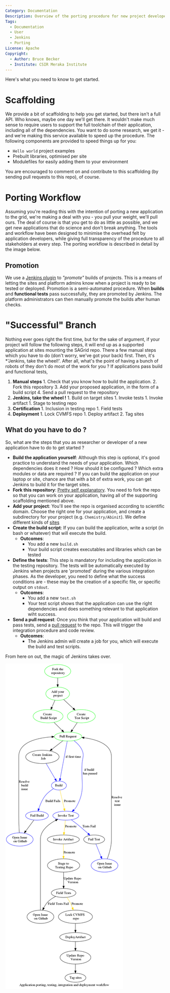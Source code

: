 ```yaml
---
Category: Documentation
Description: Overview of the porting procedure for new project developers
Tags:
  - Documentation
  - User
  - Jenkins
  - Porting
License: Apache
Copyright:
  - Author: Bruce Becker
  - Institute: CSIR Meraka Institute
---
```

Here's what you need to know to get started.

# Scaffolding

We provide a bit of scaffolding to help you get started, but there isn't a full API. Who knows, maybe one day we'll get there. It wouldn't make much sense to require users to support the full toolchain of their application, including all of the dependencies. You want to do some research, we get it - and we're making this service available to speed up the procedure. The following components are provided to speed things up for you:

  * `Hello world` project examples
  * Prebuilt libraries, optimised per site
  * Modulefiles for easily adding them to your environment

You are encouraged to comment on and contribute to this scaffolding (by sending pull requests to this repo), of course.

# Porting Workflow

Assuming you're reading this with the intention of porting a new application to the grid, we're making a deal with you - you pull your weight, we'll pull ours. The deal of course is that you get to do as little as possible, and we get new applications that do science and don't break anything. The tools and workflow have been designed to minimise the overhead felt by application developers, while giving full transparency of the procedure to all stakeholders at every step.
The porting workflow is described in detail by the image below.

## Promotion

We use a [Jenkins plugin](https://wiki.jenkins-ci.org/display/JENKINS/Promoted+Builds+Plugin) to *"promote"* builds of projects. This is a means of letting the sites and platform admins know when a project is ready to be tested or deployed. Promotion is a semi-automated procedure. When **builds** and **functional tests** pass successfully, they are promoted by Jenkins. The platform administrators can then manually promote the builds after human checks.

# "Successful" Branch

Nothing ever goes right the first time, but for the sake of argument, if your project will follow the following steps, it will end up as a supported application at sites mounting the SAGrid repo. There a few manual steps which you have to do (don't worry, we've got your back) first. Then, it's *'Jenkins, take the wheel!'. After all, what's the point of having a bunch of robots of they don't do most of the work for you ? If applications pass build and functional tests,

  1. **Manual steps**
    1. Check that you know how to build the application.
    2. Fork this repository
    3. Add your proposed application, in the form of a build script
    4. Send a pull request to the repository
  1. **Jenkins, take the wheel !**
    1. Build on target sites
    1. Invoke tests
    1. Invoke artifact
    1. Stage to testing repo
  1. **Certification**
    1. Inclusion in testing repo
    1. Field tests
  1. **Deployment**
    1. Lock CVMFS repo
    1. Deploy artifact
    2. Tag sites

## What do you have to do ?

So, what are the steps that you as researcher or developer of a new application have to do to get started ?

  * **Build the application yourself**: Although this step is optional, it's good practice to understand the needs of your application. Which dependencies does it need ? How should it be configured ? Which extra modules or data are required ? If you can build the application on your laptop or site, chance are that with a bit of extra work, you can get Jenkins to build it for the target sites.
  * **Fork this repository**: [Pretty self explanatory](https://github.com/SAGridOps/SoftwareInstallation/fork). You need to fork the repo so that you can work on your application, having all of the supporting scaffolding mentioned above.
  * **Add your project**: You'll see the repo is organised according to scientific domain. Choose the right one for your application, and create a subdirectory for your project (e.g. `Chemistry/Abinit`). We define different kinds of [sites](doc/Sites.md)
  * **Create the build script**: If you can build the application, write a script (in bash or whatever) that will execute the build.
    * **Outcomes**:
      * You add a new `build.sh`
      * Your build script creates executables and libraries which can be tested
  * **Define the tests**: This step is mandatory for including the application in the testing repository. The tests will be automatically executed by Jenkins when projects are 'promoted' during the various integration phases. As the developer, you need to define what the success conditions are - these may be the creation of a specific file, or specific output on `stdout`.
    * **Outcomes**:
      * You add a new `test.sh`
      * Your test script shows that the application can use the right dependencies and does something relevant to that application wiht success.
  * **Send a pull request**:  Once you think that your application will build and pass tests, send a [pull request](https://help.github.com/articles/using-pull-requests/) to the repo. This will trigger the integration procedure and code review.
    * **Outcomes**:
      * The Jenkins admin will create a job for you, which will execute the build and test scripts.

From here on out, the magic of Jenkins takes over.

![Porting Workflow](PortingWorkflow.png)
